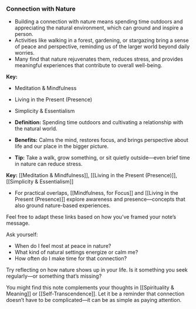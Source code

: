 ### Connection with Nature

- Building a connection with nature means spending time outdoors and appreciating the natural environment, which can ground and inspire a person.
- Activities like walking in a forest, gardening, or stargazing bring a sense of peace and perspective, reminding us of the larger world beyond daily worries.
- Many find that nature rejuvenates them, reduces stress, and provides meaningful experiences that contribute to overall well-being.

**Key:**
- Meditation & Mindfulness
- Living in the Present (Presence)
- Simplicity & Essentialism


- **Definition:** Spending time outdoors and cultivating a relationship with the natural world.
- **Benefits:** Calms the mind, restores focus, and brings perspective about life and our place in the bigger picture.
- **Tip:** Take a walk, grow something, or sit quietly outside—even brief time in nature can reduce stress.

**Key:** [[Meditation & Mindfulness]], [[Living in the Present (Presence)]], [[Simplicity & Essentialism]]

- For practical overlaps, [[Mindfulness, for Focus]] and [[Living in the Present (Presence)]] explore awareness and presence—concepts that also ground nature-based experiences.

Feel free to adapt these links based on how you’ve framed your note’s message.


Ask yourself:
- When do I feel most at peace in nature?
- What kind of natural settings energize or calm me?
- How often do I make time for that connection?

Try reflecting on how nature shows up in your life. Is it something you seek regularly—or something that’s missing?

You might find this note complements your thoughts in [[Spirituality & Meaning]] or [[Self-Transcendence]]. Let it be a reminder that connection doesn’t have to be complicated—it can be as simple as paying attention.
